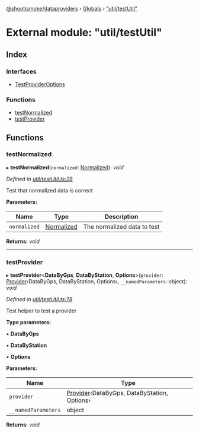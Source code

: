 [@shootismoke/dataproviders](../README.md) › [Globals](../globals.md) › ["util/testUtil"](_util_testutil_.md)

# External module: "util/testUtil"

## Index

### Interfaces

* [TestProviderOptions](../interfaces/_util_testutil_.testprovideroptions.md)

### Functions

* [testNormalized](_util_testutil_.md#testnormalized)
* [testProvider](_util_testutil_.md#testprovider)

## Functions

###  testNormalized

▸ **testNormalized**(`normalized`: [Normalized](_types_.md#normalized)): *void*

*Defined in [util/testUtil.ts:28](https://github.com/shootismoke/common/blob/5e67d25/packages/dataproviders/src/util/testUtil.ts#L28)*

Test that normalized data is correct

**Parameters:**

Name | Type | Description |
------ | ------ | ------ |
`normalized` | [Normalized](_types_.md#normalized) | The normalized data to test  |

**Returns:** *void*

___

###  testProvider

▸ **testProvider**<**DataByGps**, **DataByStation**, **Options**>(`provider`: [Provider](../interfaces/_types_.provider.md)‹DataByGps, DataByStation, Options›, `__namedParameters`: object): *void*

*Defined in [util/testUtil.ts:78](https://github.com/shootismoke/common/blob/5e67d25/packages/dataproviders/src/util/testUtil.ts#L78)*

Test helper to test a provider

**Type parameters:**

▪ **DataByGps**

▪ **DataByStation**

▪ **Options**

**Parameters:**

Name | Type |
------ | ------ |
`provider` | [Provider](../interfaces/_types_.provider.md)‹DataByGps, DataByStation, Options› |
`__namedParameters` | object |

**Returns:** *void*

